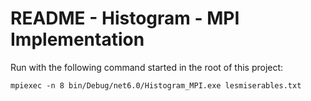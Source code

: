 # README - Histogram - MPI Implementation

Run with the following command started in the root of this project:
```
mpiexec -n 8 bin/Debug/net6.0/Histogram_MPI.exe lesmiserables.txt
```
